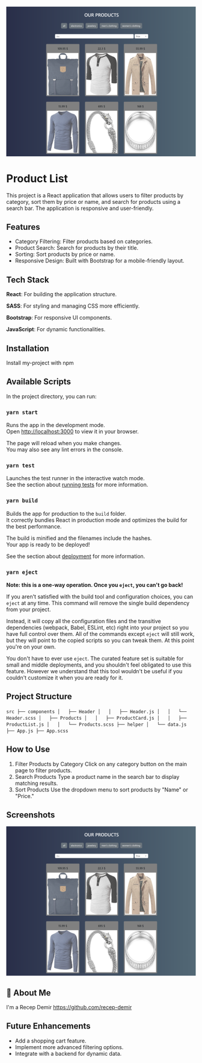 ![Home Page Screenshot](./public/assets/image.png)

# Product List

This project is a React application that allows users to filter products by category, sort them by price or name, and search for products using a search bar. The application is responsive and user-friendly.


## Features

- Category Filtering: Filter products based on categories.
- Product Search: Search for products by their title.
- Sorting: Sort products by price or name.
- Responsive Design: Built with Bootstrap for a mobile-friendly layout.


## Tech Stack

**React**: For building the application structure.

**SASS**: For styling and managing CSS more efficiently.

**Bootstrap**: For responsive UI components.

**JavaScript**: For dynamic functionalities.


## Installation

Install my-project with npm

## Available Scripts

In the project directory, you can run:

### `yarn start`

Runs the app in the development mode.\
Open [http://localhost:3000](http://localhost:3000) to view it in your browser.

The page will reload when you make changes.\
You may also see any lint errors in the console.

### `yarn test`

Launches the test runner in the interactive watch mode.\
See the section about [running tests](https://facebook.github.io/create-react-app/docs/running-tests) for more information.

### `yarn build`

Builds the app for production to the `build` folder.\
It correctly bundles React in production mode and optimizes the build for the best performance.

The build is minified and the filenames include the hashes.\
Your app is ready to be deployed!

See the section about [deployment](https://facebook.github.io/create-react-app/docs/deployment) for more information.

### `yarn eject`

**Note: this is a one-way operation. Once you `eject`, you can't go back!**

If you aren't satisfied with the build tool and configuration choices, you can `eject` at any time. This command will remove the single build dependency from your project.

Instead, it will copy all the configuration files and the transitive dependencies (webpack, Babel, ESLint, etc) right into your project so you have full control over them. All of the commands except `eject` will still work, but they will point to the copied scripts so you can tweak them. At this point you're on your own.

You don't have to ever use `eject`. The curated feature set is suitable for small and middle deployments, and you shouldn't feel obligated to use this feature. However we understand that this tool wouldn't be useful if you couldn't customize it when you are ready for it.

    
## Project Structure
`
src
├── components
│   ├── Header
│   │   ├── Header.js
│   │   └── Header.scss
│   ├── Products
│   │   ├── ProductCard.js
│   │   ├── ProductList.js
│   │   └── Products.scss
├── helper
│   └── data.js
├── App.js
├── App.scss
`
## How to Use

1. Filter Products by Category
Click on any category button on the main page to filter products.
2. Search Products
Type a product name in the search bar to display matching results.
3. Sort Products
Use the dropdown menu to sort products by "Name" or "Price."
## Screenshots

![App Screenshot](./public/assets/image.png)


## 🚀 About Me
I'm a Recep Demir
https://github.com/recep-demir


## Future Enhancements

- Add a shopping cart feature.
- Implement more advanced filtering options.
- Integrate with a backend for dynamic data.
